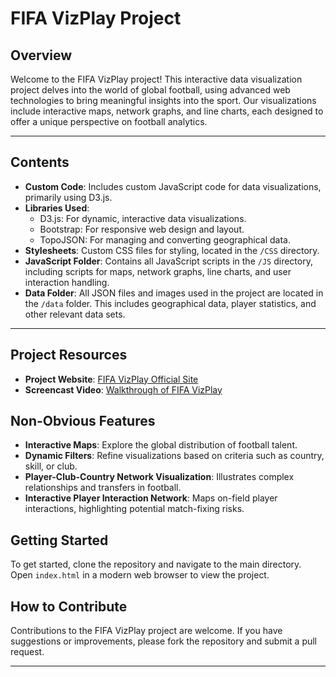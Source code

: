 # FIFA VizPlay Project

## Overview
Welcome to the FIFA VizPlay project! This interactive data visualization project delves into the world of global football, using advanced web technologies to bring meaningful insights into the sport. Our visualizations include interactive maps, network graphs, and line charts, each designed to offer a unique perspective on football analytics.

---

## Contents
- **Custom Code**: Includes custom JavaScript code for data visualizations, primarily using D3.js.
- **Libraries Used**:
  - D3.js: For dynamic, interactive data visualizations.
  - Bootstrap: For responsive web design and layout.
  - TopoJSON: For managing and converting geographical data.
- **Stylesheets**: Custom CSS files for styling, located in the `/CSS` directory.
- **JavaScript Folder**: Contains all JavaScript scripts in the `/JS` directory, including scripts for maps, network graphs, line charts, and user interaction handling.
- **Data Folder**: All JSON files and images used in the project are located in the `/data` folder. This includes geographical data, player statistics, and other relevant data sets.

--- 

## Project Resources
- **Project Website**: [FIFA VizPlay Official Site](https://adityagattu.github.io/)
- **Screencast Video**: [Walkthrough of FIFA VizPlay](https://youtu.be/ZxxKwHBvwyA)

## Non-Obvious Features
- **Interactive Maps**: Explore the global distribution of football talent.
- **Dynamic Filters**: Refine visualizations based on criteria such as country, skill, or club.
- **Player-Club-Country Network Visualization**: Illustrates complex relationships and transfers in football.
- **Interactive Player Interaction Network**: Maps on-field player interactions, highlighting potential match-fixing risks.


## Getting Started
To get started, clone the repository and navigate to the main directory. Open `index.html` in a modern web browser to view the project.

## How to Contribute
Contributions to the FIFA VizPlay project are welcome. If you have suggestions or improvements, please fork the repository and submit a pull request.

---

